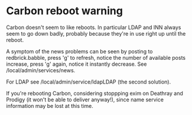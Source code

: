 # Carbon reboot warning

Carbon doesn't seem to like reboots. In particular LDAP and INN always seem to go down badly, probably because they're in use right up until the reboot.

A symptom of the news problems can be seen by posting to redbrick.babble, press 'g' to refresh, notice the number of available posts increase, press 'g' again, notice it instantly decrease. See /local/admin/services/news.

For LDAP see /local/admin/service/ldapLDAP (the second solution).

If you're rebooting Carbon, considering stoppping exim on Deathray and Prodigy (it won't be able to deliver anyway!), since name service information may be lost at this time.
